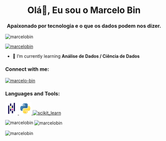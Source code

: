 <h1 align="center">Olá👋, Eu sou o Marcelo Bin</h1>
<h3 align="center">Apaixonado por tecnologia e o que os dados podem nos dizer.</h3>

<p align="left"> <img src="https://komarev.com/ghpvc/?username=marcelobin&label=Profile%20views&color=0e75b6&style=flat" alt="marcelobin" /> </p>

<p align="left"> <a href="https://github.com/ryo-ma/github-profile-trophy"><img src="https://github-profile-trophy.vercel.app/?username=marcelobin" alt="marcelobin" /></a> </p>

- 🌱 I’m currently learning **Análise de Dados / Ciência de Dados**

<h3 align="left">Connect with me:</h3>
<p align="left">
<a href="https://linkedin.com/in/marcelo-bin" target="blank"><img align="center" src="https://raw.githubusercontent.com/rahuldkjain/github-profile-readme-generator/master/src/images/icons/Social/linked-in-alt.svg" alt="marcelo-bin" height="30" width="40" /></a>
</p>

<h3 align="left">Languages and Tools:</h3>
<p align="left"> <a href="https://pandas.pydata.org/" target="_blank" rel="noreferrer"> <img src="https://raw.githubusercontent.com/devicons/devicon/2ae2a900d2f041da66e950e4d48052658d850630/icons/pandas/pandas-original.svg" alt="pandas" width="40" height="40"/> </a> <a href="https://www.python.org" target="_blank" rel="noreferrer"> <img src="https://raw.githubusercontent.com/devicons/devicon/master/icons/python/python-original.svg" alt="python" width="40" height="40"/> </a> <a href="https://scikit-learn.org/" target="_blank" rel="noreferrer"> <img src="https://upload.wikimedia.org/wikipedia/commons/0/05/Scikit_learn_logo_small.svg" alt="scikit_learn" width="40" height="40"/> </a> </p>

<p><img align="left" src="https://github-readme-stats.vercel.app/api/top-langs?username=marcelobin&show_icons=true&locale=en&layout=compact" alt="marcelobin" /></p>

<p>&nbsp;<img align="center" src="https://github-readme-stats.vercel.app/api?username=marcelobin&show_icons=true&locale=en" alt="marcelobin" /></p>

<p><img align="center" src="https://github-readme-streak-stats.herokuapp.com/?user=marcelobin&" alt="marcelobin" /></p>

